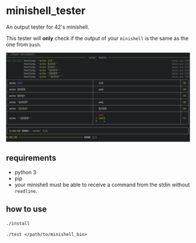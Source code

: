# minishell_tester
An output tester for 42's minishell.

This tester will **only** check if the output of your `minishell` is the same as the one from `bash`.

![screenshot of the tester](/screenshots/simple.png?raw=true "Screenshot of the tester")

## requirements
- python 3
- pip
- your minishell must be able to receive a command from the stdin without `readline`.

## how to use
```shell
./install
```
```shell
./test </path/to/minishell_bin>
```
